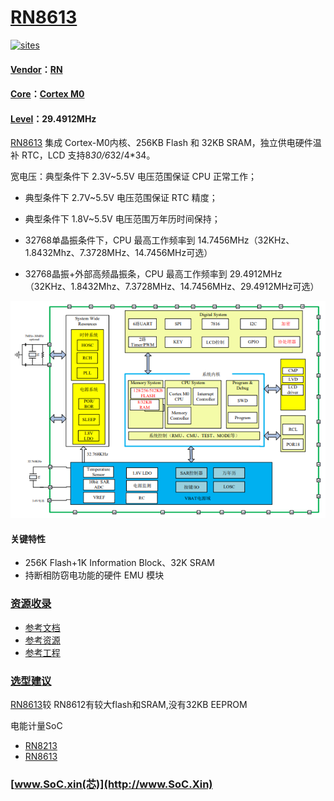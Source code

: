 ﻿# [RN8613](https://github.com/SoCXin/RN8613)

[![sites](http://182.61.61.133/link/resources/SoC.png)](http://www.SoC.Xin)

#### [Vendor](https://github.com/SoCXin/Vendor)：[RN](http://www.renergy-me.cn/cn/index.php)
#### [Core](https://github.com/SoCXin/Cortex)：[Cortex M0](https://github.com/SoCXin/CM0)
#### [Level](https://github.com/SoCXin/Level)：29.4912MHz

[RN8613](https://github.com/SoCXin/RN8613) 集成 Cortex-M0内核、256KB Flash 和 32KB SRAM，独立供电硬件温补 RTC，LCD 支持8*30/6*32/4*34。

宽电压：典型条件下 2.3V~5.5V 电压范围保证 CPU 正常工作；
* 典型条件下 2.7V~5.5V 电压范围保证 RTC 精度；
* 典型条件下 1.8V~5.5V 电压范围万年历时间保持；

* 32768单晶振条件下，CPU 最高工作频率到 14.7456MHz（32KHz、1.8432Mhz、7.3728MHz、14.7456MHz可选）
* 32768晶振+外部高频晶振条，CPU 最高工作频率到 29.4912MHz（32KHz、1.8432Mhz、7.3728MHz、14.7456MHz、29.4912MHz可选）

[![sites](docs/RN8613.png)](https://item.szlcsc.com/178578.html)

#### 关键特性

* 256K Flash+1K Information Block、32K SRAM
* 持断相防窃电功能的硬件 EMU 模块

### [资源收录](https://github.com/SoCXin/RN8613)

* [参考文档](docs/)
* [参考资源](src/)
* [参考工程](project/)


### [选型建议](https://github.com/SoCXin)

[RN8613](https://github.com/SoCXin/RN8613)较 RN8612有较大flash和SRAM,没有32KB EEPROM

电能计量SoC

* [RN8213](https://github.com/SoCXin/RN8213)
* [RN8613](https://github.com/SoCXin/RN8613)

###  [www.SoC.xin(芯)](http://www.SoC.Xin)
